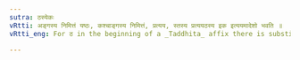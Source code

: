 ```yaml
---
sutra: ठस्येकः
vRtti: अङ्गस्य निमित्तं यष्ठः, कश्चाङ्गस्य निमित्तं, प्रत्यय, स्तस्य प्रत्ययठस्य इक इत्ययमादेशो भवति ॥
vRtti_eng: For ठ in the beginning of a _Taddhita_ affix there is substituted इक ॥

---
```

